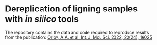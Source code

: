 # Dereplication of ligning samples with *in silico* tools
The repository contains the data and code required to reproduce results from the publication: [Orlov, A.A. et al. Int. J. Mol. Sci. 2022, 23(24), 16025](https://www.mdpi.com/1422-0067/23/24/16025)
